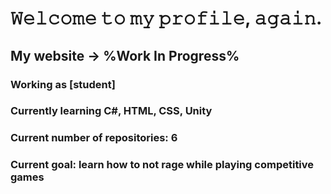 # 𝚆𝚎𝚕𝚌𝚘𝚖𝚎 𝚝𝚘 𝚖𝚢 𝚙𝚛𝚘𝚏𝚒𝚕𝚎, 𝚊𝚐𝚊𝚒𝚗.
## My website -> %Work In Progress%

### Working as [student]
### Currently learning C#, HTML, CSS, Unity
### Current number of repositories: 6
### Current goal: learn how to not rage while playing competitive games
